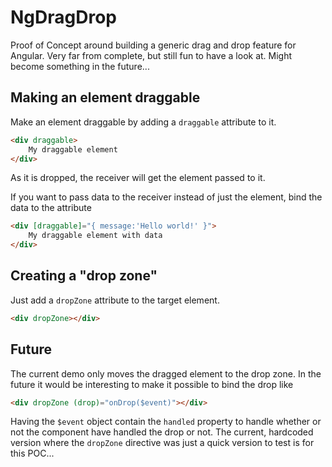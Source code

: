 # NgDragDrop
Proof of Concept around building a generic drag and drop feature for Angular. Very far from complete, but still fun to have a look at. Might become something in the future...

## Making an element draggable
Make an element draggable by adding a `draggable` attribute to it.
```html
<div draggable>
    My draggable element
</div>
```
As it is dropped, the receiver will get the element passed to it.

If you want to pass data to the receiver instead of just the element, bind the data to the attribute
```html
<div [draggable]="{ message:'Hello world!' }">
    My draggable element with data
</div>
```

## Creating a "drop zone"
Just add a `dropZone` attribute to the target element.
```html
<div dropZone></div>
```

## Future
The current demo only moves the dragged element to the drop zone. In the future it would be interesting to make it possible to bind the drop like
```html
<div dropZone (drop)="onDrop($event)"></div>
```
Having the `$event` object contain the `handled` property to handle whether or not the component have handled the drop or not. The current, hardcoded version where the `dropZone` directive was just a quick version to test is for this POC...